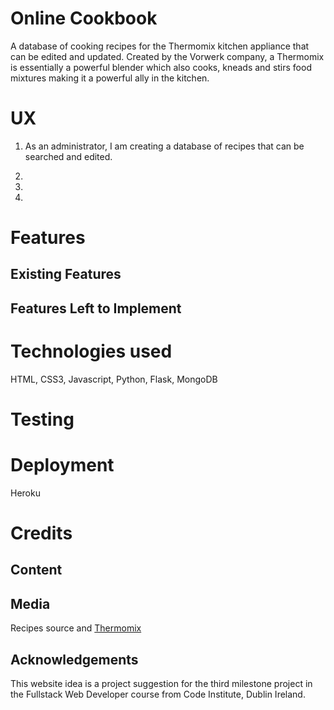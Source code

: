 # Online Cookbook

A database of cooking recipes for the Thermomix kitchen appliance that can be edited and updated.
Created by the Vorwerk company, a Thermomix is essentially a powerful blender which also cooks, kneads and stirs food mixtures making it a powerful ally in the kitchen.

# UX

1. As an administrator, I am creating a database of recipes that can be searched and edited.

1. 

1. 

1. 

# Features

## Existing Features

## Features Left to Implement


# Technologies used

HTML, CSS3, Javascript, Python, Flask, MongoDB

# Testing

# Deployment

Heroku

# Credits

## Content

## Media

Recipes source and [Thermomix](https://thermomix.vorwerk.de/thermomix/tm6/)

## Acknowledgements

This website idea is a project suggestion for the third milestone project in the Fullstack Web Developer course from Code Institute, Dublin Ireland.



